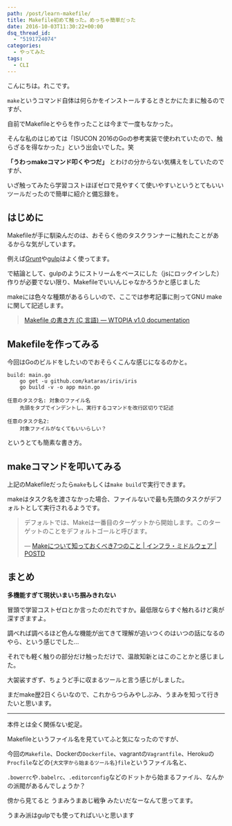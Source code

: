 ```yaml
---
path: /post/learn-makefile/
title: Makefile初めて触った。めっちゃ簡単だった
date: 2016-10-03T11:30:22+00:00
dsq_thread_id:
  - "5191724074"
categories:
  - やってみた
tags:
  - CLI
---
```

こんにちは。れこです。
  
`make`というコマンド自体は何らかをインストールするときとかにたまに触るのですが、
  
自前でMakefileとやらを作ったことは今まで一度もなかった。

そんな私のはじめては「ISUCON 2016のGoの参考実装で使われていたので、触らざるを得なかった」という出会いでした。笑

**「うわっmakeコマンド叩くやつだ」** とわけの分からない気構えをしていたのですが、
  
いざ触ってみたら学習コストほぼゼロで見やすくて使いやすいというとてもいいツールだったので簡単に紹介と備忘録を。

<!--more-->

はじめに
----------------------------------------

Makefileが手に馴染んだのは、おそらく他のタスクランナーに触れたことがあるからな気がしています。
  
例えば[Grunt](http://gruntjs.com/)や[gulp](http://gulpjs.com/)はよく使ってます。

で結論として、gulpのようにストリームをベースにした（jsにロックインした）作りが必要でない限り、Makefileでいいんじゃなかろうかと感じました

makeには色々な種類があるらしいので、ここでは参考記事に則ってGNU makeに関して記述します。

> [Makefile の書き方 (C 言語) &mdash; WTOPIA v1.0 documentation](http://www.ie.u-ryukyu.ac.jp/~e085739/c.makefile.tuts.html)

Makefileを作ってみる
----------------------------------------

今回はGoのビルドをしたいのでおそらくこんな感じになるのかと。

```
build: main.go
    go get -u github.com/kataras/iris/iris
    go build -v -o app main.go
```

```
任意のタスク名: 対象のファイル名
    先頭をタブでインデントし、実行するコマンドを改行区切りで記述

任意のタスク名2: 
    対象ファイルがなくてもいいらしい？
```

というとても簡素な書き方。

makeコマンドを叩いてみる
----------------------------------------

上記のMakefileだったら`make`もしくは`make build`で実行できます。
  
makeはタスク名を渡さなかった場合、ファイルないで最も先頭のタスクがデフォルトとして実行されるようです。

> デフォルトでは、Makeは一番目のターゲットから開始します。このターゲットのことをデフォルトゴールと呼びます。
> 
> &mdash; [Makeについて知っておくべき7つのこと \| インフラ・ミドルウェア | POSTD](http://postd.cc/7-things-you-should-know-about-make/)

まとめ
----------------------------------------

**多機能すぎて現状いまいち掴みきれない**
  
冒頭で学習コストゼロとか言ったのだれですか。最低限ならすぐ触れるけど奥が深すぎますよ。
  
調べれば調べるほど色んな機能が出てきて理解が追いつくのはいつの話になるのやら、という感じでした&#8230;

それでも軽く触りの部分だけ触っただけで、温故知新とはこのことかと感じました。
  
大袈裟すぎず、ちょうど手に収まるツールと言う感じがしました。
  
まだmake歴2日くらいなので、これからつらみやしぶみ、うまみを知って行きたいと思います。

* * *

本件とは全く関係ない蛇足。
  
Makefileというファイル名を見ていてふと気になったのですが、
  
今回の`Makefile`、Dockerの`Dockerfile`、vagrantの`Vagrantfile`、Herokuの`Procfile`などの`{大文字から始まるツール名}file`というファイル名と、
  
`.bowerrc`や`.babelrc`、`.editorconfig`などのドットから始まるファイル、なんかの派閥があるんでしょうか？

傍から見てると うまみうまあじ戦争 みたいだなーなんて思ってます。
  
うまみ派はgulpでも使ってればいいと思います

<div style="font-size:0px;height:0px;line-height:0px;margin:0;padding:0;clear:both">
</div>